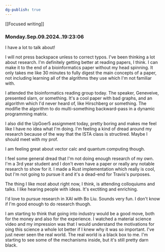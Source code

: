 ```yaml
---
dg-publish: true
---
```

[[Focused writing]]
### Monday.Sep.09.2024..19:23:06
I have a lot to talk about!

I will not press backspace unless to correct typos. I've been thinking a lot about research. I'm definitely getting better at reading papers, I think. I can make it to the end of a bioinformatics paper without my head spinning. It only takes me like 30 minutes to fully digest the main concepts of a paper, not including learning all of the algrithms they use which I'm not familiar with. 

I attended the bioinformatics reading group today. The speaker, Geneveive, presented slarn, or something. It's a cool paper with bad graphs, and an algorithm which I'd never heard of, like Hirschberg or something. The modifie the algorithm to do multi-something backward-pass in a dynamic programming matrix. 

I also did the UpGoer5 assignment today, pretty boring and makes me feel like I have no idea what I'm doing. I'm feeling a kind of dread around my research because of the way that the ISTA class is structired. Maybe I should meet with my prof. 

I am feeling great about vector calc and quantum computing though.

I feel some general dread that I'm not doing enough research of my own. I'm a 3rd year student and I don't even have a paper or really any notable research to show for it. I made a Rust implementation which really is cool, but I'm not going to pursue it and it's a dead-end for Travis's purposes.

The thing I like most about right now, I think, is attending colloquiums and talks. I like hearing people with ideas. It's exctiting and enriching.

I'd love to pursue research in XAI with Bo Liu. Sounds very fun. I don't know if I'm good enough to do research thuogh.

I am starting to think that going into industry would be a good move, both for the money and also for the experience. I watched a material science video and my impression was that I would understand the motivations for oing this science a whole lot better if I knew why it was so important. I've just never seen the real world. The real world is a black box to me. I'm starting to see some of the mechanisms inside, but it's still pretty darn black.